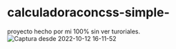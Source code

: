 # calculadoraconcss-simple-
proyecto hecho por mi 100% sin ver turoriales.
![Captura desde 2022-10-12 16-11-52](https://user-images.githubusercontent.com/64230830/195428204-e3331cb7-d712-4112-90d1-559a0a600764.png)
